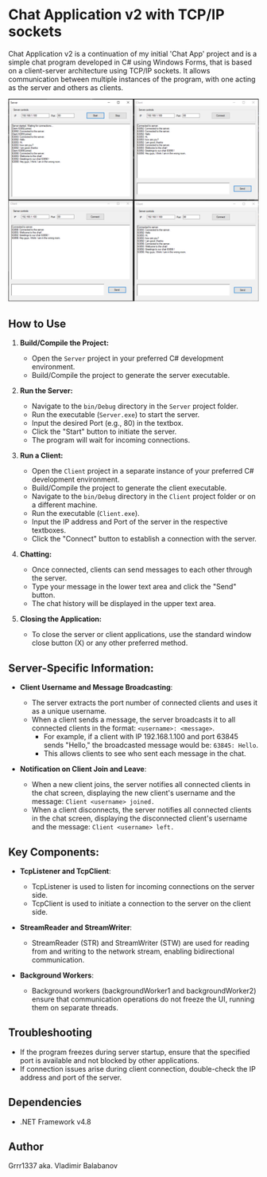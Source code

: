 # Chat Application v2 with TCP/IP sockets

Chat Application v2 is a continuation of my initial 'Chat App' project and is a simple chat program developed in C# using Windows Forms, that is based on a client-server architecture using TCP/IP sockets. It allows communication between multiple instances of the program, with one acting as the server and others as clients.

![Sample UI](./sample_ui.jpg)

## How to Use

1. **Build/Compile the Project:**
   - Open the `Server` project in your preferred C# development environment.
   - Build/Compile the project to generate the server executable.

2. **Run the Server:**
   - Navigate to the `bin/Debug` directory in the `Server` project folder.
   - Run the executable (`Server.exe`) to start the server.
   - Input the desired Port (e.g., 80) in the textbox.
   - Click the "Start" button to initiate the server.
   - The program will wait for incoming connections.

3. **Run a Client:**
   - Open the `Client` project in a separate instance of your preferred C# development environment.
   - Build/Compile the project to generate the client executable.
   - Navigate to the `bin/Debug` directory in the `Client` project folder or on a different machine.
   - Run the executable (`Client.exe`).
   - Input the IP address and Port of the server in the respective textboxes.
   - Click the "Connect" button to establish a connection with the server.

4. **Chatting:**
   - Once connected, clients can send messages to each other through the server.
   - Type your message in the lower text area and click the "Send" button.
   - The chat history will be displayed in the upper text area.

5. **Closing the Application:**
   - To close the server or client applications, use the standard window close button (X) or any other preferred method.


## Server-Specific Information:

- **Client Username and Message Broadcasting**:
  - The server extracts the port number of connected clients and uses it as a unique username.
  - When a client sends a message, the server broadcasts it to all connected clients in the format: `<username>: <message>`.
    - For example, if a client with IP 192.168.1.100 and port 63845 sends "Hello," the broadcasted message would be: `63845: Hello`.
    - This allows clients to see who sent each message in the chat.

- **Notification on Client Join and Leave**:
  - When a new client joins, the server notifies all connected clients in the chat screen, displaying the new client's username and the message: `Client <username> joined.`
  - When a client disconnects, the server notifies all connected clients in the chat screen, displaying the disconnected client's username and the message: `Client <username> left.`


## Key Components:

- **TcpListener and TcpClient**:
  - TcpListener is used to listen for incoming connections on the server side.
  - TcpClient is used to initiate a connection to the server on the client side.

- **StreamReader and StreamWriter**:
  - StreamReader (STR) and StreamWriter (STW) are used for reading from and writing to the network stream, enabling bidirectional communication.

- **Background Workers**:
  - Background workers (backgroundWorker1 and backgroundWorker2) ensure that communication operations do not freeze the UI, running them on separate threads.


## Troubleshooting

- If the program freezes during server startup, ensure that the specified port is available and not blocked by other applications.
- If connection issues arise during client connection, double-check the IP address and port of the server.

## Dependencies

- .NET Framework v4.8

## Author

Grrr1337 aka. Vladimir Balabanov
